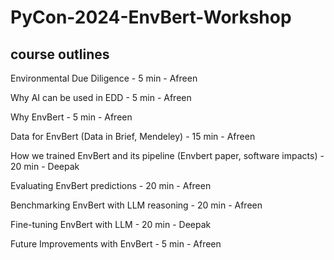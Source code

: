 # PyCon-2024-EnvBert-Workshop

## course outlines

Environmental Due Diligence - 5 min - Afreen

Why AI can be used in EDD - 5 min - Afreen

Why EnvBert - 5 min - Afreen

Data for EnvBert (Data in Brief, Mendeley) - 15 min - Afreen

How we trained EnvBert and its pipeline (Envbert paper, software impacts) - 20 min - Deepak

Evaluating EnvBert predictions - 20 min - Afreen

Benchmarking EnvBert with LLM reasoning - 20 min - Afreen

Fine-tuning EnvBert with LLM - 20 min - Deepak

Future Improvements with EnvBert - 5 min - Afreen
